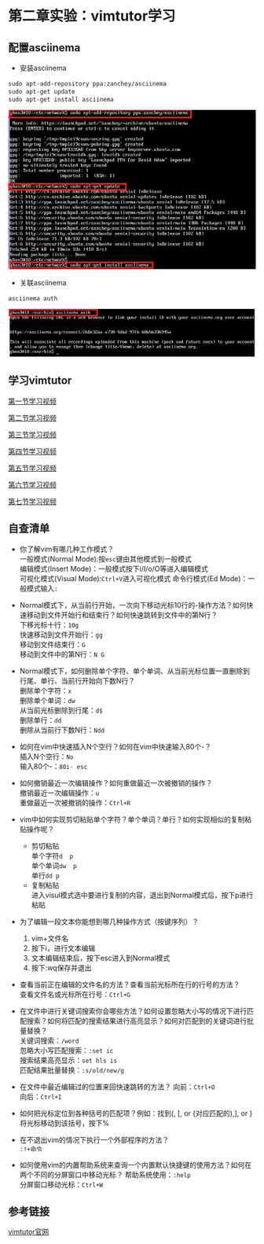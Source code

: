 # 第二章实验：vimtutor学习

## 配置asciinema

- 安装asciinema
```shell
sudo apt-add-repository ppa:zanchey/asciinema
sudo apt-get update
sudo apt-get install asciinema
```
![](./img/install.PNG)

- 关联asciinema

```shell
asciinema auth
```
![](./img/auth.PNG)

## 学习vimtutor

[第一节学习视频](https://asciinema.org/a/AsHqXoMjVseN83FocairetJs7)

[第二节学习视频](https://asciinema.org/a/li9pO2v0phCIuM3Fi2S3QUlBw)

[第三节学习视频](https://asciinema.org/a/fSYi7b7uvcpAYmt5cPrvw5GSu)

[第四节学习视频](https://asciinema.org/a/6tLOC0EC1HSRCEHdCjdPEXxSK)

[第五节学习视频](https://asciinema.org/a/3oRWzQ489KAx2snfdC0vTJvq5)

[第六节学习视频](https://asciinema.org/a/SZnV98Z6LwkXWkcqEA7gOjPln)

[第七节学习视频](https://asciinema.org/a/FiescWGBOWQZlfOp0eCpqhKbO)

## 自查清单   

- 你了解vim有哪几种工作模式？      
一般模式(Normal Mode):按`esc`键由其他模式到一般模式    
编辑模式(Insert Mode)：一般模式按下i/I/o/O等进入编辑模式   
可视化模式(Visual Mode):`Ctrl+V`进入可视化模式
命令行模式(Ed Mode)：一般模式输入`:`

- Normal模式下，从当前行开始，一次向下移动光标10行的-操作方法？如何快速移动到文件开始行和结束行？如何快速跳转到文件中的第N行？   
下移光标十行：`10g`   
快速移动到文件开始行：`gg`   
移动到文件结束行：`G`    
移动到文件中的第N行：`N G`

- Normal模式下，如何删除单个字符、单个单词、从当前光标位置一直删除到行尾、单行、当前行开始向下数N行？    
删除单个字符：`x`   
删除单个单词：`dw`     
从当前光标删除到行尾：`d$`   
删除单行：`dd`   
删除从当前行下数N行：`Ndd`   

- 如何在vim中快速插入N个空行？如何在vim中快速输入80个-？   
插入N个空行：`No`   
输入80个-：`80i- esc`

- 如何撤销最近一次编辑操作？如何重做最近一次被撤销的操作？    
撤销最近一次编辑操作：`u`   
重做最近一次被撤销的操作：`Ctrl+R`

- vim中如何实现剪切粘贴单个字符？单个单词？单行？如何实现相似的复制粘贴操作呢？   
  * 剪切粘贴   
  单个字符`d  p`   
  单个单词`dw  p`    
  单行`dd p`   
  * 复制粘贴   
  进入visul模式选中要进行复制的内容，退出到Normal模式后，按下p进行粘贴   


- 为了编辑一段文本你能想到哪几种操作方式（按键序列）？    
   1. vim+文件名
   2. 按下i，进行文本编辑
   3. 文本编辑结束后，按下esc进入到Normal模式
   4. 按下:wq保存并退出


- 查看当前正在编辑的文件名的方法？查看当前光标所在行的行号的方法？   
查看文件名或光标所在行号：`Ctrl+G`

- 在文件中进行关键词搜索你会哪些方法？如何设置忽略大小写的情况下进行匹配搜索？如何将匹配的搜索结果进行高亮显示？如何对匹配到的关键词进行批量替换？       
关键词搜索：`/word`    
忽略大小写匹配搜索：`:set ic`   
搜索结果高亮显示：`set hls is`   
匹配结果批量替换：`:s/old/new/g`   

- 在文件中最近编辑过的位置来回快速跳转的方法？
向前：`Ctrl+O`     
向后：`Ctrl+I`

- 如何把光标定位到各种括号的匹配项？例如：找到(, [, or {对应匹配的),], or }    
将光标移动到该括号，按下%

- 在不退出vim的情况下执行一个外部程序的方法？   
`:!+命令`

- 如何使用vim的内置帮助系统来查询一个内置默认快捷键的使用方法？如何在两个不同的分屏窗口中移动光标？
帮助系统使用：`:help`       
分屏窗口移动光标：`Ctrl+W`

## 参考链接

[vimtutor官网](https://asciinema.org/docs/getting-started)
